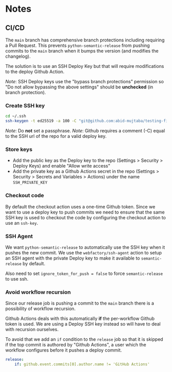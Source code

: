 # Notes

## CI/CD

The `main` branch has comprehensive branch protections
including requiring a Pull Request.
This prevents `python-semantic-release` from pushing commits to the `main` branch when
it bumps the version (and modifies the changelog).

The solution is to use an SSH Deploy Key but that will require modifications to
the deploy Github Action.

*Note*: SSH Deploy keys use the "bypass branch protections" permission so
"Do not allow bypassing the above settings" should be **unchecked**
(in branch protection).

### Create SSH key

```bash
cd ~/.ssh
ssh-keygen -t ed25519 -a 100 -C "git@github.com:abid-mujtaba/testing-fixtures.git" -f testing-fixtures-deploy
```

*Note*: Do **not** set a passphrase.
*Note*: Github requires a comment (-C) equal to the SSH url of the repo for a
valid deploy key.

### Store keys

- Add the public key as the Deploy key to the repo (Settings > Security > Deploy Keys)
  and enable "Allow write access"
- Add the private key as a Github Actions secret in the repo
  (Settings > Security > Secrets and Variables > Actions)
  under the name `SSH_PRIVATE_KEY`

### Checkout code

By default the checkout action uses a one-time Github token.
Since we want to use a deploy key to push commits we need to ensure that
the same SSH key is used to checkout the code by configuring
the checkout action to use an `ssh-key`.

### SSH Agent

We want `python-semantic-release` to automatically use the SSH key when
it pushes the new commit.
We use the `webfactory/ssh-agent` action to setup an SSH agent with
the private Deploy key to make it available to `semantic-release` by default.

Also need to set `ignore_token_for_push = false` to force `semantic-release` to use ssh.

### Avoid workflow recursion

Since our release job is pushing a commit to the `main` branch there is a possibility
of workflow recursion.

Github Actions deals with this automatically **if**
the per-workflow Github token is used.
We are using a Deploy SSH key instead so will have to deal with recursion ourselves.

To avoid that we add an `if` condition to the `release` job so that it is skipped if
the top commit is authored by "Github Actions",
a user which the workflow configures before it pushes a deploy commit.

```yaml
release:
    if: github.event.commits[0].author.name != 'GitHub Actions'
```
